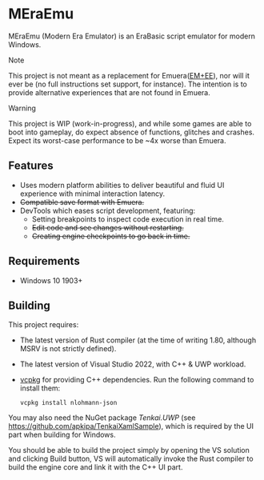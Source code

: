 # MEraEmu

MEraEmu (Modern Era Emulator) is an EraBasic script emulator for modern Windows.

> [!NOTE]
> This project is not meant as a replacement for Emuera([EM+EE](https://evilmask.gitlab.io/emuera.em.doc/index.html)), nor will it ever be (no full instructions set support, for instance). The intention is to provide alternative experiences that are not found in Emuera.

> [!WARNING]
> This project is WIP (work-in-progress), and while some games are able to boot into gameplay, do expect absence of functions, glitches and crashes. Expect its worst-case performance to be ~4x worse than Emuera.

## Features

* Uses modern platform abilities to deliver beautiful and fluid UI experience with minimal interaction latency.
* ~~Compatible save format with Emuera.~~
* DevTools which eases script development, featuring:
  * Setting breakpoints to inspect code execution in real time.
  * ~~Edit code and see changes without restarting.~~
  * ~~Creating engine checkpoints to go back in time.~~

## Requirements

* Windows 10 1903+

## Building

This project requires:

* The latest version of Rust compiler (at the time of writing 1.80, although MSRV is not strictly defined).
* The latest version of Visual Studio 2022, with C++ & UWP workload.
* [vcpkg](https://github.com/microsoft/vcpkg) for providing C++ dependencies. Run the following command to install them:

  ```shell
  vcpkg install nlohmann-json
  ```

You may also need the NuGet package *Tenkai.UWP* (see https://github.com/apkipa/TenkaiXamlSample), which is required by the UI part when building for Windows.

You should be able to build the project simply by opening the VS solution and clicking Build button, VS will automatically invoke the Rust compiler to build the engine core and link it with the C++ UI part.